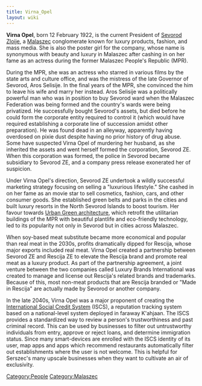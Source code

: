 ```yaml
---
title: Virna_Opel
layout: wiki
---
```

**Virna Opel**, born 12 February 1922, is the current President of
[Sevorod Zloije](Zloije_(business)#Sevorod "wikilink"), a
[Malaszec](Malaszec "wikilink") conglomerate known for luxury products,
fashion, and mass media. She is also the poster girl for the company,
whose name is synonymous with beauty and luxury in Malaszec after
cashing in on her fame as an actress during the former Malaszec People's
Republic (MPR).

During the MPR, she was an actress who starred in various films by the
state arts and culture office, and was the mistress of the late Governor
of Sevorod, Aros Selisije. In the final years of the MPR, she convinced
the him to leave his wife and marry her instead. Aros Selisije was a
politically powerful man who was in position to buy Sevorod ward when
the Malaszec Federation was being formed and the country's wards were
being privatized. He successfully bought Sevorod's assets, but died
before he could form the corporate entity required to control it (which
would have required establishing a corporate line of succession amidst
other preparation). He was found dead in an alleyway, apparently having
overdosed on pixie dust despite having no prior history of drug abuse.
Some have suspected Virna Opel of murdering her husband, as she
inherited the assets and went herself formed the corporation, Sevorod
ZE. When this corporation was formed, the police in Sevorod became
subsidiary to Sevorod ZE, and a company press release exonerated her of
suspicion.

Under Virna Opel's direction, Sevorod ZE undertook a wildly successful
marketing strategy focusing on selling a "luxurious lifestyle." She
cashed in on her fame as an movie star to sell cosmetics, fashion, cars,
and other consumer goods. She established green belts and parks in the
cities and built luxury resorts in the North Sevorod Islands to boost
tourism. Her favour towards [Urban Green
architecture](Architecture_in_Malaszec#The_Urban_Green "wikilink"),
which retrofit the utilitarian buildings of the MPR with beautiful
plantlife and eco-friendly technology, led to its popularity not only in
Sevorod but in cities across Malaszec.

When soy-based meat substitute became more economical and popular than
real meat in the 2030s, profits dramatically dipped for Rescija, whose
major exports included real meat. Virna Opel created a partnership
between Sevorod ZE and Rescija ZE to elevate the Rescija brand and
promote real meat as a luxury product. As part of the partnership
agreement, a joint venture between the two companies called Luxury
Brands International was created to manage and license out Rescija's
related brands and trademarks. Because of this, most non-meat products
that are Rescija branded or "Made in Rescija" are actually made by
Sevorod or another company.

In the late 2040s, Virna Opel was a major proponent of creating the
[International Social Credit
System](International_Social_Credit_System "wikilink") (ISCS), a
reputation tracking system based on a national-level system deployed in
faraway K'ahjaan. The ISCS provides a standardized way to review a
person's trustworthiness and past criminal record. This can be used by
businesses to filter out untrustworthy individuals from entry, approve
or reject loans, and determine immigration status. Since many
smart-devices are enrolled with the ISCS identity of its user, map apps
and apps which recommend restaurants automatically filter out
establishments where the user is not welcome. This is helpful for
Serszec's many upscale businesses when they want to cultivate an air of
exclusivity.

[Category:People](Category:People "wikilink")
[Category:Malaszec](Category:Malaszec "wikilink")